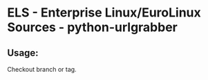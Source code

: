 # ELS - Enterprise Linux/EuroLinux Sources - python-urlgrabber 
## Usage:
  Checkout branch or tag.
